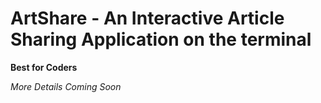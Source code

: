 # ArtShare - An Interactive Article Sharing Application on the terminal

**Best for Coders**

*More Details Coming Soon*